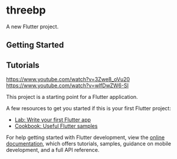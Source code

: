 # threebp

A new Flutter project.

## Getting Started

## Tutorials


https://www.youtube.com/watch?v=3Zwe8_oVu20
https://www.youtube.com/watch?v=wlfDwZW6-SI


This project is a starting point for a Flutter application.

A few resources to get you started if this is your first Flutter project:

- [Lab: Write your first Flutter app](https://docs.flutter.dev/get-started/codelab)
- [Cookbook: Useful Flutter samples](https://docs.flutter.dev/cookbook)

For help getting started with Flutter development, view the
[online documentation](https://docs.flutter.dev/), which offers tutorials,
samples, guidance on mobile development, and a full API reference.
